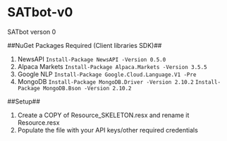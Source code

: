 # SATbot-v0
SATbot verson 0

##NuGet Packages Required (Client libraries SDK)##
1) NewsAPI
  `Install-Package NewsAPI -Version 0.5.0`
2) Alpaca Markets
  `Install-Package Alpaca.Markets -Version 3.5.5`
3) Google NLP
  `Install-Package Google.Cloud.Language.V1 -Pre`
 4) MongoDB
  `Install-Package MongoDB.Driver -Version 2.10.2`
  `Install-Package MongoDB.Bson -Version 2.10.2`

##Setup##
1) Create a COPY of Resource_SKELETON.resx and rename it Resource.resx
2) Populate the file with your API keys/other required credentials
